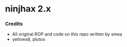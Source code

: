 ninjhax 2.x
=======

### Credits

- All original ROP and code on this repo written by smea
- yellows8, plutoo
